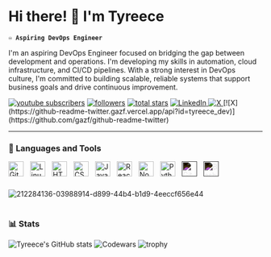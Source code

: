 # Hi there! 👋 I'm Tyreece

**`♾️ Aspiring DevOps Engineer`**


I'm an aspiring DevOps Engineer focused on bridging the gap between development and operations. I'm developing my skills in automation, cloud infrastructure, and CI/CD pipelines. With a strong interest in DevOps culture, I'm committed to building scalable, reliable systems that support business goals and drive continuous improvement.

<p align="left">
   <a href="https://www.youtube.com/@tyr.leishman?sub_confirmation=1">
      <img alt="youtube subscribers" title="Subscribe to my YouTube channel" src="https://custom-icon-badges.demolab.com/youtube/channel/subscribers/UC2WHjPDvbE6O328n17ZGcfg?color=%23E05D44&label=SUBSCRIBE&logo=video&logoColor=white&style=for-the-badge&labelColor=CE4630"/></a>
   <a href="https://github.com/Tyreece-Leishman?tab=followers">
      <img alt="followers" title="Follow me on Github" src="https://custom-icon-badges.demolab.com/github/followers/Tyreece-Leishman?color=236ad3&labelColor=1155ba&style=for-the-badge&logo=person-add&label=Follow&logoColor=white"/></a>
   <a href="https://github.com/Tyreece-Leishman?tab=repositories&sort=stargazers">
      <img alt="total stars" title="Total stars on GitHub" src="https://custom-icon-badges.demolab.com/github/stars/Tyreece-Leishman?color=55960c&style=for-the-badge&labelColor=488207&logo=star"/></a>
   <a href="https://www.linkedin.com/in/tyreece-leishman/">
      <img alt="LinkedIn" title="Connect with me on LinkedIn" src="https://img.shields.io/badge/LinkedIn-0A66C2?style=for-the-badge&logo=linkedin&logoColor=white"/>
   </a>
   <a href="https://x.com/tyreece_dev">
   <img alt="X" title="Follow me on X" src="https://custom-icon-badges.demolab.com/twitter/follow/tyreece_dev?color=1DA1F2&labelColor=1A91DA&style=for-the-badge&logo=twitter&logoColor=white&label=Follow"/>
</a>
[![X](https://github-readme-twitter.gazf.vercel.app/api?id=tyreece_dev)](https://github.com/gazf/github-readme-twitter)


</p>


---

### 🧰 Languages and Tools

<img align="left" alt="Git" width="30px" style="padding-right:10px;" src="https://cdn.jsdelivr.net/gh/devicons/devicon/icons/git/git-original.svg" />
<img align="left" alt="Linux" width="30px" style="padding-right:10px;" src="https://cdn.jsdelivr.net/gh/devicons/devicon/icons/linux/linux-original.svg" />
<img align="left" alt="HTML" width="30px" style="padding-right:10px;" src="https://cdn.jsdelivr.net/gh/devicons/devicon/icons/html5/html5-plain.svg" />
<img align="left" alt="CSS" width="30px" style="padding-right:10px;" src="https://cdn.jsdelivr.net/gh/devicons/devicon/icons/css3/css3-plain.svg" />
<img align="left" alt="JavaScript" width="30px" style="padding-right:10px;" src="https://cdn.jsdelivr.net/gh/devicons/devicon/icons/javascript/javascript-plain.svg" />
<img align="left" alt="React" width="30px" style="padding-right:10px;" src="https://cdn.jsdelivr.net/gh/devicons/devicon/icons/react/react-original.svg" />
<img align="left" alt="NodeJS" width="30px" style="padding-right:10px;" src="https://cdn.jsdelivr.net/gh/devicons/devicon/icons/nodejs/nodejs-original.svg" />
<img align="left" alt="Python" width="30px" style="padding-right:10px;" src="https://cdn.jsdelivr.net/gh/devicons/devicon/icons/python/python-plain.svg" />
<img align="left" alt="GitHub" width="30px" style="padding-right:10px; filter: invert(100%);" src="https://cdn.jsdelivr.net/gh/devicons/devicon/icons/github/github-original.svg" />
<img align="left" alt="Bash" width="30px" style="padding-right:10px; filter: invert(100%);" src="https://cdn.jsdelivr.net/gh/devicons/devicon/icons/bash/bash-original.svg" />

<br />

#
![212284136-03988914-d899-44b4-b1d9-4eeccf656e44](https://github.com/user-attachments/assets/c0e65dcd-e577-4ed6-ae9f-5d83ea74e79c)
#

### 📊 Stats
![Tyreece's GitHub stats](https://github-readme-stats.vercel.app/api?username=Tyreece-Leishman&show_icons=true&theme=default&bg_color=00000000&text_color=00aaff&icon_color=ffffff&title_color=00aaff)
![Codewars](https://www.codewars.com/users/Tyreece_l/badges/large) 
![trophy](https://github-profile-trophy.vercel.app/?username=Tyreece-Leishman&theme=onestar&no-bg=true)







<!-- ![GitHub Streak](https://streak-stats.demolab.com?user=ForrestKnight&theme=gruvbox&border_radius=4.5) -->

#
<!--
<details>
 <summary><h3>👨‍💻 Forrest's Coding Journey</h3></summary>
   I started my coding journey as a naive computer science student with a passion to learn everything I could about this programming world - code, unix, linux, theory. And all the while, teaching myself iOS development with a dream to build my own app, but that soon got overshadowed by my desire to excel in Java. A desire that landed me a full-stack software engineering job upon graduation. However, I had another desire I had been pursuing throughout this time - YouTube content creation. I eventually ended up quitting my software engineering job to pursue YouTube full-time, and that has been my focus ever since. But there's something that's always bothered me about my journey - abandoning my dream of building my own app to pursue the safe route, a job. Now I've already taken the leap away from that safety net into this uncomfortable, unexplored world that it being a creator. And it worked out, but again, it became comfortable. It's easier to create a video than go out on a ledge and build my own product. I do have to eat, at the end of the day, but I think it's time. It's time to get uncomfortable again. I have a burning desire to get back on the horse, and fulfill that dream younger me had of building my own app, my own product. And in order to do that, I'll be implmementing a few measures to streamline my YouTube content to focus more time on fulfilling that dream - a dream that I'll be ready to tackle in 2023 due to the measure I'm putting in place now until the end of 2022. Don't wait up, because I'm coming.
-->
[website]: https://fkcodes.com
[youtube]: https://youtube.com/fknight

